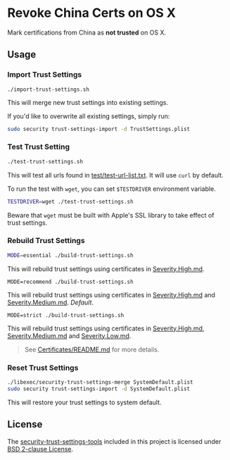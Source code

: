 # Revoke China Certs on OS X

Mark certifications from China as **not trusted** on OS X.


## Usage

### Import Trust Settings

```
./import-trust-settings.sh
```

This will merge new trust settings into existing settings.

If you'd like to overwrite all existing settings, simply run:

``` sh
sudo security trust-settings-import -d TrustSettings.plist
```


### Test Trust Setting

``` sh
./test-trust-settings.sh
```

This will test all urls found in [test/test-url-list.txt](test/test-url-list.txt). It will use `curl` by default.

To run the test with `wget`, you can set `$TESTDRIVER` environment variable.

``` sh
TESTDRIVER=wget ./test-trust-settings.sh
```

Beware that `wget` must be built with Apple's SSL library to take effect of trust settings.


### Rebuild Trust Settings

``` sh
MODE=essential ./build-trust-settings.sh
```

This will rebuild trust settings using certificates in [Severity.High.md](../Shared/Certificates/Severity.High.md).

```
MODE=recommend ./build-trust-settings.sh
```

This will rebuild trust settings using certificates in [Severity.High.md](../Shared/Certificates/Severity.High.md) and [Severity.Medium.md](../Shared/Certificates/Severity.Medium.md). *Default*.

```
MODE=strict ./build-trust-settings.sh
```

This will rebuild trust settings using certificates in [Severity.High.md](../Shared/Certificates/Severity.High.md), [Severity.Medium.md](../Shared/Certificates/Severity.Medium.md) and [Severity.Low.md](../Shared/Certificates/Severity.Low.md).

> See [Certificates/README.md](../Shared/Certificates/README.md) for more details.


### Reset Trust Settings

``` sh
./libexec/security-trust-settings-merge SystemDefault.plist
sudo security trust-settings-import -d SystemDefault.plist
```

This will restore your trust settings to system default.



## License

The [security-trust-settings-tools](https://github.com/ntkme/security-trust-settings-tools) included in this project is licensed under [BSD 2-clause License](https://github.com/ntkme/security-trust-settings-tools/blob/master/LICENSE).
